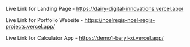 Live Link for Landing Page - https://dairy-digital-innovations.vercel.app/

Live Link for Portfolio Website - https://noelregis-noel-regis-projects.vercel.app/

Live Link for Calculator App - https://demo1-beryl-xi.vercel.app/
